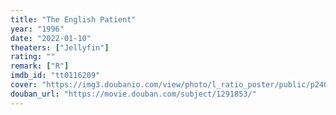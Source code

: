 ```yaml
---
title: "The English Patient"
year: "1996"
date: "2022-01-10"
theaters: ["Jellyfin"]
rating: ""
remark: ["R"]
imdb_id: "tt0116209"
cover: "https://img3.doubanio.com/view/photo/l_ratio_poster/public/p2408623752.jpg"
douban_url: "https://movie.douban.com/subject/1291853/"
---
```

